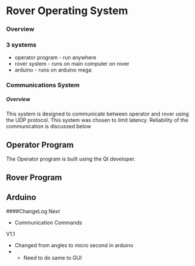 # Rover Operating System

### Overview

### 3 systems
* operator program  - run  anywhere
* rover system - runs on main computer on rover
* arduino - runs on arduino mega

### Communications System

##### Overview
This system is designed to communicate between operator and rover using the UDP protocol. This system was chosen to limit latency.
Reliability of the communication is discussed below



## Operator Program

The Operator program is built using the Qt developer.

## Rover Program

## Arduino



####ChangeLog
Next
* Communication Commands

V1.1
* Changed from angles to micro second in arduino
* * Need to do same to GUI

